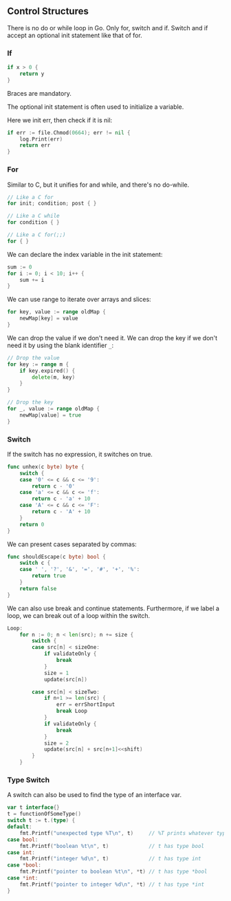 ## Control Structures

There is no do or while loop in Go. Only for, switch and if. Switch and if accept an optional init statement like that of for.

### If

```go
if x > 0 {
    return y
}
```

Braces are mandatory.

The optional init statement is often used to initialize a variable.

Here we init err, then check if it is nil:

```go
if err := file.Chmod(0664); err != nil {
    log.Print(err)
    return err
}
```

### For

Similar to C, but it unifies for and while, and there's no do-while.

```go
// Like a C for
for init; condition; post { }

// Like a C while
for condition { }

// Like a C for(;;)
for { }
```

We can declare the index variable in the init statement:

```go
sum := 0
for i := 0; i < 10; i++ {
    sum += i
}
```

We can use range to iterate over arrays and slices:

```go
for key, value := range oldMap {
    newMap[key] = value
}
```

We can drop the value if we don't need it. We can drop the key if we don't need it by using the blank identifier `_`:

```go
// Drop the value
for key := range m {
    if key.expired() {
        delete(m, key)
    }
}

// Drop the key
for _, value := range oldMap {
    newMap[value] = true
}
```

### Switch

If the switch has no expression, it switches on true.

```go
func unhex(c byte) byte {
    switch {
    case '0' <= c && c <= '9':
        return c - '0'
    case 'a' <= c && c <= 'f':
        return c - 'a' + 10
    case 'A' <= c && c <= 'F':
        return c - 'A' + 10
    }
    return 0
}
```

We can present cases separated by commas:

```go
func shouldEscape(c byte) bool {
    switch c {
    case ' ', '?', '&', '=', '#', '+', '%':
        return true
    }
    return false
}
```

We can also use break and continue statements. Furthermore, if we label a loop, we can break out of a loop within the switch.

```go
Loop:
    for n := 0; n < len(src); n += size {
        switch {
        case src[n] < sizeOne:
            if validateOnly {
                break
            }
            size = 1
            update(src[n])

        case src[n] < sizeTwo:
            if n+1 >= len(src) {
                err = errShortInput
                break Loop
            }
            if validateOnly {
                break
            }
            size = 2
            update(src[n] + src[n+1]<<shift)
        }
    }
```

### Type Switch

A switch can also be used to find the type of an interface var.

```go
var t interface{}
t = functionOfSomeType()
switch t := t.(type) {
default:
    fmt.Printf("unexpected type %T\n", t)     // %T prints whatever type t has
case bool:
    fmt.Printf("boolean %t\n", t)             // t has type bool
case int:
    fmt.Printf("integer %d\n", t)             // t has type int
case *bool:
    fmt.Printf("pointer to boolean %t\n", *t) // t has type *bool
case *int:
    fmt.Printf("pointer to integer %d\n", *t) // t has type *int
}
```
